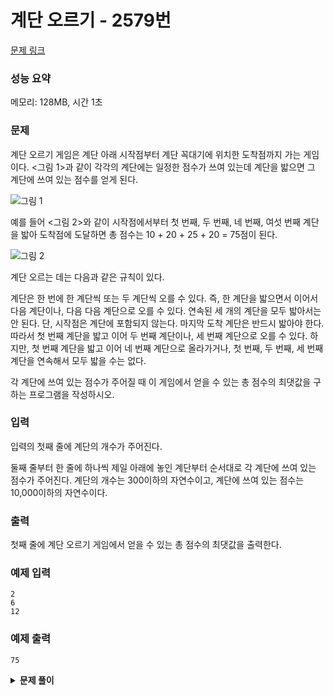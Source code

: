 # 계단 오르기 - 2579번

[문제 링크](https://www.acmicpc.net/problem/2579)

### 성능 요약

메모리: 128MB, 시간 1초

### 문제

계단 오르기 게임은 계단 아래 시작점부터 계단 꼭대기에 위치한 도착점까지 가는 게임이다. <그림 1>과 같이 각각의 계단에는 일정한 점수가 쓰여 있는데 계단을 밟으면 그 계단에 쓰여 있는 점수를 얻게 된다.

![그림 1](https://upload.acmicpc.net/7177ea45-aa8d-4724-b256-7b84832c9b97/-/preview/)

예를 들어 <그림 2>와 같이 시작점에서부터 첫 번째, 두 번째, 네 번째, 여섯 번째 계단을 밟아 도착점에 도달하면 총 점수는 10 + 20 + 25 + 20 = 75점이 된다.

![그림 2](https://upload.acmicpc.net/f00b6121-1c25-492e-9bc0-d96377c586b0/-/preview/)

계단 오르는 데는 다음과 같은 규칙이 있다.

계단은 한 번에 한 계단씩 또는 두 계단씩 오를 수 있다. 즉, 한 계단을 밟으면서 이어서 다음 계단이나, 다음 다음 계단으로 오를 수 있다.
연속된 세 개의 계단을 모두 밟아서는 안 된다. 단, 시작점은 계단에 포함되지 않는다.
마지막 도착 계단은 반드시 밟아야 한다.
따라서 첫 번째 계단을 밟고 이어 두 번째 계단이나, 세 번째 계단으로 오를 수 있다. 하지만, 첫 번째 계단을 밟고 이어 네 번째 계단으로 올라가거나, 첫 번째, 두 번째, 세 번째 계단을 연속해서 모두 밟을 수는 없다.

각 계단에 쓰여 있는 점수가 주어질 때 이 게임에서 얻을 수 있는 총 점수의 최댓값을 구하는 프로그램을 작성하시오.

### 입력

입력의 첫째 줄에 계단의 개수가 주어진다.

둘째 줄부터 한 줄에 하나씩 제일 아래에 놓인 계단부터 순서대로 각 계단에 쓰여 있는 점수가 주어진다. 계단의 개수는 300이하의 자연수이고, 계단에 쓰여 있는 점수는 10,000이하의 자연수이다.

### 출력

첫째 줄에 계단 오르기 게임에서 얻을 수 있는 총 점수의 최댓값을 출력한다.

### 예제 입력

```
2
6
12
```

### 예제 출력

```
75
```

<details><summary><b>문제 풀이</b></summary>
<div markdown="1">

점화식을 찾아내기가 쉽지 않았다. 연속된 세 계단을 전부 못밟는다는 조건이 어려웠고, 0번째부터 식을 하나씩 써내려가 보았다.

```js
dp[0] = stair[0];
dp[1] = Math.max(stair[0] + stair[1], stair[1]);
dp[2] = Math.max(stair[0] + stair[2], stair[1] + stair[2]);
```

이제 dp 배열만을 값을 구할 수 있다고 생각하고 풀려고 했는데 생각처럼 되지 않았다. 한참을 그러다보니 4번째 부터(인덱스번호 3번)는 dp배열값 뿐만 아니라 기존 배열(stair)값이 필요하단 것을 알게되었고, 다시 4번째부터 써내려가보았다.

```js
dp[3] = Math.max(stair[3] + dp[2], stair[3] + stair[1] + stair[0]);
```

이 값은 구할 수 있었지만 5번째는 구할 수 없었다.

```js
dp[4] = Math.max(stair[4] + dp[2], stair[4] + stair[3] + dp[1]);
```

이러한 식을 구할 수 있었고, 이는 상수를 `i - 1`등의 식으로 바꾸면 3번째에도 다섯번째에도 적용할 수 있었다.

### Solution

```js
const [n, ...input] = require("fs")
  .readFileSync("./input.txt")
  .toString()
  .trim()
  .split("\n")
  .map((v) => +v);

function Solution(n, stair) {
  const dp = new Array(n).fill(0);

  dp[0] = stair[0];
  dp[1] = Math.max(stair[0] + stair[1], stair[1]);
  dp[2] = Math.max(stair[0] + stair[2], stair[1] + stair[2]);

  for (let i = 3; i < n; i++) {
    dp[i] = Math.max(stair[i] + dp[i - 2], stair[i] + stair[i - 1] + dp[i - 3]);
  }

  console.log(dp[n - 1]);
}

Solution(n, input);
```

</div>
</details>
